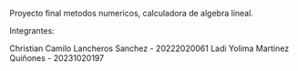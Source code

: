 Proyecto final metodos numericos, calculadora de algebra lineal.

Integrantes:

Christian Camilo Lancheros Sanchez - 20222020061
Ladi Yolima Martínez Quiñones - 20231020197
